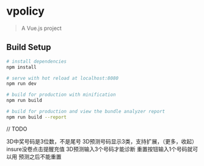 # vpolicy

> A Vue.js project

## Build Setup

``` bash
# install dependencies
npm install

# serve with hot reload at localhost:8080
npm run dev

# build for production with minification
npm run build

# build for production and view the bundle analyzer report
npm run build --report
```
// TODO
<!-- 双色球已用券显示003 -->
<!-- 概率计算 -->
<!-- 3D概率分类 -->
3D中奖号码是3位数，不是尾号
3D预测号码显示3类，支持扩展，（更多，收起）
insure没卷点击提醒充值
3D预测输入3个号码才能诊断
重置按钮输入1个号码就可以用
预测之后不能重置

